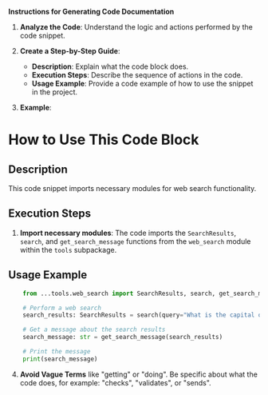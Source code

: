 **Instructions for Generating Code Documentation**

1. **Analyze the Code**: Understand the logic and actions performed by the code snippet.

2. **Create a Step-by-Step Guide**:
    - **Description**: Explain what the code block does.
    - **Execution Steps**: Describe the sequence of actions in the code.
    - **Usage Example**: Provide a code example of how to use the snippet in the project.

3. **Example**:

How to Use This Code Block
=========================================================================================

Description
-------------------------
This code snippet imports necessary modules for web search functionality.

Execution Steps
-------------------------
1. **Import necessary modules**: The code imports the `SearchResults`, `search`, and `get_search_message` functions from the `web_search` module within the `tools` subpackage.

Usage Example
-------------------------

```python
    from ...tools.web_search import SearchResults, search, get_search_message

    # Perform a web search
    search_results: SearchResults = search(query="What is the capital of France?")

    # Get a message about the search results
    search_message: str = get_search_message(search_results)

    # Print the message
    print(search_message)
```

4. **Avoid Vague Terms** like "getting" or "doing". Be specific about what the code does, for example: "checks", "validates", or "sends".